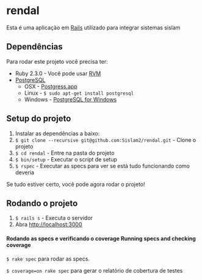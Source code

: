 # rendal

Esta é uma aplicação em [Rails](http://rubyonrails.org/) utilizado para integrar sistemas sislam

## Dependências

Para rodar este projeto você precisa ter:

* Ruby 2.3.0 - Você pode usar [RVM](http://rvm.io)
* [PostgreSQL](http://www.postgresql.org/)
  * OSX - [Postgress.app](http://postgresapp.com/)
  * Linux - `$ sudo apt-get install postgresql`
  * Windows - [PostgreSQL for Windows](http://www.postgresql.org/download/windows/)

## Setup do projeto

1. Instalar as dependências a baixo:
2. `$ git clone --recursive git@github.com:Sislam2/rendal.git` - Clone o projeto
3. `$ cd rendal` - Entre na pasta do projeto
4. `$ bin/setup` - Executar o script de setup
5. `$ rspec` - Executar as specs para ver se está tudo funcionando como deveria

Se tudo estiver certo, você pode agora rodar o projeto!

## Rodando o projeto

1. `$ rails s` - Executa o servidor
2. Abra [http://localhost:3000](http://localhost:3000)

#### Rodando as specs e verificando o coverage Running specs and checking coverage

`$ rake spec` para rodar as specs.

`$ coverage=on rake spec` para gerar o relatório de cobertura de testes
